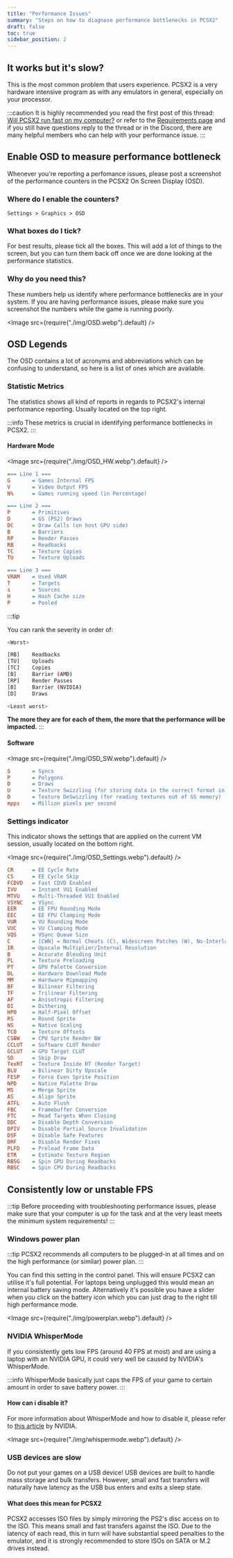 ```yaml
---
title: "Performance Issues"
summary: "Steps on how to diagnose performance bottlenecks in PCSX2"
draft: false
toc: true
sidebar_position: 2
---
```


## It works but it's slow?

This is the most common problem that users experience. PCSX2 is a very hardware intensive program as with any emulators in general, especially on your processor.

:::caution
It is highly recommended you read the first post of this thread: [Will PCSX2 run fast on my computer?](https://forums.pcsx2.net/Thread-Sticky-Will-PCSX2-run-fast-on-my-computer) or refer to the [Requirements page](../setup/requirements.md) and if you still have questions reply to the thread or in the Discord, there are many helpful members who can help with your performance issue.
:::

## Enable OSD to measure performance bottleneck

Whenever you're reporting a perfomance issues, please post a screenshot of the performance counters in the PCSX2 On Screen Display (OSD).

### Where do I enable the counters?

`Settings > Graphics > OSD`

### What boxes do I tick?

For best results, please tick all the boxes. This will add a lot of things to the screen, but you can turn them back off once we are done looking at the performance statistics.

### Why do you need this?

These numbers help us identify where performance bottlenecks are in your system. If you are having performance issues, please make sure you screenshot the numbers while the game is running poorly.

<Image src={require("./img/OSD.webp").default} />

## OSD Legends

The OSD contains a lot of acronyms and abbreviations which can be confusing to understand, so here is a list of ones which are available.

### Statistic Metrics

The statistics shows all kind of reports in regards to PCSX2's internal performance reporting. Usually located on the top right.

:::info
These metrics is crucial in identifying performance bottlenecks in PCSX2.
:::

#### Hardware Mode

<Image src={require("./img/OSD_HW.webp").default} />

```ini
=== Line 1 ===
G       = Games Internal FPS
V       = Video Output FPS
N%      = Games running speed (in Percentage)

=== Line 2 ===
P       = Primitives
D       = GS (PS2) Draws
DC      = Draw Calls (on host GPU side)
B       = Barriers
RP      = Render Passes
RB      = Readbacks
TC      = Texture Copies
TU      = Texture Uploads

=== Line 3 ===
VRAM    = Used VRAM
T       = Targets
s       = Sources
H       = Hash Cache size
P       = Pooled
```

:::tip

You can rank the severity in order of:

```sh
<Worst>

[RB]    Readbacks
[TU]    Uploads
[TC]    Copies
[B]     Barrier (AMD)
[RP]    Render Passes
[B]     Barrier (NVIDIA)
[D]     Draws

<Least worst>
```

**The more they are for each of them, the more that the performance will be impacted.**
:::

#### Software

<Image src={require("./img/OSD_SW.webp").default} />

```ini
S       = Syncs
P       = Polygons
D       = Draws
U       = Texture Swizzling (for storing data in the correct format in GS memory)
D       = Texture DeSwizzling (for reading textures out of GS memory)
mpps    = Million pixels per second
```

### Settings indicator

This indicator shows the settings that are applied on the current VM session, usually located on the bottom right.

<Image src={require("./img/OSD_Settings.webp").default} />

```ini
CR      = EE Cycle Rate
CS      = EE Cycle Skip
FCDVD   = Fast CDVD Enabled
IVU     = Instant VU1 Enabled
MTVU    = Multi-Threaded VU1 Enabled
VSYNC   = VSync
EER     = EE FPU Rounding Mode
EEC     = EE FPU Clamping Mode
VUR     = VU Rounding Mode
VUC     = VU Clamping Mode
VQS     = VSync Queue Size
C       = [CWN] = Normal Cheats (C), Widescreen Patches (W), No-Interlace Patches (N)
IR      = Upscale Multiplier/Internal Resolution
B       = Accurate Blending Unit
PL      = Texture Preloading
PT      = GPU Palette Conversion
DL      = Hardware Download Mode
MM      = Hardware Mipmapping
BF      = Bilinear Filtering
TF      = Trilinear Filtering
AF      = Anisotropic Filtering
DI      = Dithering
HPO     = Half-Pixel Offset
RS      = Round Sprite
NS      = Native Scaling
TCO     = Texture Offsets
CSBW    = CPU Sprite Render BW
CCLUT   = Software CLUT Render
GCLUT   = GPU Target CLUT
SD      = Skip Draw
TexRT   = Texture Inside RT (Render Target)
BLU     = Bilinear Dirty Upscale
FESP    = Force Even Sprite Position
NPD     = Native Palette Draw
MS      = Merge Sprite
AS      = Align Sprite
ATFL    = Auto Flush
FBC     = Framebuffer Conversion
FTC     = Read Targets When Closing
DDC     = Disable Depth Conversion
DPIV    = Disable Partial Source Invalidation
DSF     = Disable Safe Features
DRF     = Disable Render Fixes
PLFD    = Preload Frame Data
ETR     = Estimate Texture Region
RBSG    = Spin GPU During Readbacks
RBSC    = Spin CPU During Readbacks
```

## Consistently low or unstable FPS

:::tip
Before proceeding with troubleshooting performance issues, please make sure that your computer is up for the task and at the very least meets the minimum system requirements!
:::

### Windows power plan

:::tip
PCSX2 recommends all computers to be plugged-in at all times and on the high performance (or similar) power plan.
:::

You can find this setting in the control panel. This will ensure PCSX2 can utilise it's full potential. For laptops being unplugged this would mean an internal battery saving mode. Alternatively it's possible you have a slider when you click on the battery icon which you can just drag to the right till high performance mode.

<Image src={require("./img/powerplan.webp").default} />

### NVIDIA WhisperMode

If you consistently gets low FPS (around 40 FPS at most) and are using a laptop with an NVIDIA GPU, it could very well be caused by NVIDIA's WhisperMode.

:::info
WhisperMode basically just caps the FPS of your game to certain amount in order to save battery power.
:::

#### How can i disable it?

For more information about WhisperMode and how to disable it, please refer to [this article](https://www.nvidia.com/en-us/geforce/news/nvidia-geforce-gtx-whispermode-for-laptops/) by NVIDIA.

<Image src={require("./img/whispermode.webp").default} />

### USB devices are slow

Do not put your games on a USB device! USB devices are built to handle mass storage and bulk transfers. However, small and fast transfers will naturally have latency as the USB bus enters and exits a sleep state.

#### What does this mean for PCSX2

PCSX2 accesses ISO files by simply mirroring the PS2's disc access on to the ISO. This means small and fast transfers against the ISO. Due to the latency of each read, this in turn will have substantial speed penalties to the emulator, and it is strongly recommended to store ISOs on SATA or M.2 drives instead.
